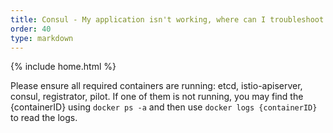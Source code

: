 ```yaml
---
title: Consul - My application isn't working, where can I troubleshoot this?
order: 40
type: markdown
---
```

{% include home.html %}

Please ensure all required containers are running: etcd, istio-apiserver, consul, registrator, pilot.  If one of them is not running, you may find the {containerID} using `docker ps -a` and then use `docker logs {containerID}` to read the logs.
